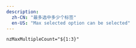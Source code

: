 ```yaml
---
description:
  zh-CN: "最多选中多少个标签"
  en-US: "Max selected option can be selected"
---
```


```html
nzMaxMultipleCount="${1:3}"
```
